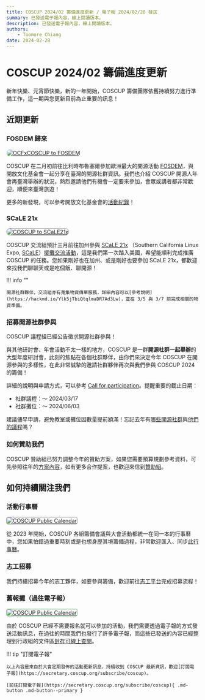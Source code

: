 ```yaml
---
title: COSCUP 2024/02 籌備進度更新 / 電子報 2024/02/28 發送
summary: 已發送電子報內容，線上閱讀版本。
description: 已發送電子報內容，線上閱讀版本。
authors:
    - Toomore Chiang
date: 2024-02-28
---
```


# COSCUP 2024/02 籌備進度更新

新年快樂、元宵節快樂，新的一年開始，COSCUP 籌備團隊依舊持續努力進行準備工作，這一期與您更新目前為止重要的訊息！

## 近期更新

### FOSDEM 歸來

<a href="https://ocf.tw/p/global/fosdem-2024/"><img src="https://volunteer.coscup.org/img/2024/fosdem-booth-2.jpg" alt="OCFxCOSCUP to FOSDEM" title="OCFxCOSCUP to FOSDEM" style="border-radius: 8px;border:1px solid hsl(142, 52%, 96%);"></a>

COSCUP 在二月初前往比利時布魯塞爾參加歐洲最大的開源活動 [FOSDEM](https://fosdem.org/)，與開放文化基金會一起分享在臺灣的開源社群資訊。我們也介紹 COSCUP 開源人年會再臺灣舉辦的狀況，熱烈邀請他們有機會一定要來參加，會眾或講者都非常歡迎，順便來臺灣旅遊！

更多的新發現，可以參考開放文化基金會的[活動紀錄](https://ocf.tw/p/global/fosdem-2024/)！

### SCaLE 21x

<a href="https://www.socallinuxexpo.org/scale/21x/sponsor/conference-open-source-coders-users-and-promoters"><img src="https://volunteer.coscup.org/img/2024/2024_coscup_scale21x_flight.png" alt="COSCUP to SCaLE21x" title="COSCUP to SCaLE21x" style="border-radius: 1180px;border:1px solid hsl(0, 0%, 50%);"></a>

COSCUP 交流組預計三月前往加州參與 [SCaLE 21x](https://www.socallinuxexpo.org/scale/21x) （Southern California Linux Expo, [SCaLE](https://www.socallinuxexpo.org/scale/21x/about-scale)）[擺攤交流活動](https://www.socallinuxexpo.org/scale/21x/sponsor/conference-open-source-coders-users-and-promoters)，這是我們第一次踏入美國，希望能順利完成推廣 COSCUP 的任務。您如果剛好也在加州、或是剛好也要參加 SCaLE 21x，都歡迎來找我們聊聊天或是吃個飯、聊開源！

!!! info ""

    開源社群夥伴，交流組亦有蒐集物資傳單服務，詳細內容可以[參考說明](https://hackmd.io/Ylk5jTbiQtqlmaDR7Ad3Lw)，並在 3/5 與 3/7 前完成相關的物資準備。

### 招募開源社群參與

COSCUP 議程組已經公告徵求開源社群參與！

與其他研討會、年會活動不太一樣的地方，COSCUP 是一群**開源社群一起舉辦**的大型年度研討會，此刻的焦點在各個社群夥伴，由你們來決定今年 COSCUP 在開源參與的多樣性，在此非常誠摯的邀請社群夥伴再次與我們參與 COSCUP 2024 的籌備！

詳細的說明與申請方式，可以參考 [Call for participation](https://blog.coscup.org/2024/02/blog-post.html)。提醒重要的截止日期：

- 社群議程：～ 2024/03/17
- 社群攤位：～ 2024/06/03

建議儘早申請，避免教室或攤位因數量提前額滿！忘記去年有[哪些開源社群](https://coscup.org/2023/zh-TW/community)與[他們的議程](https://volunteer.coscup.org/schedule/2023)嗎？

### 如何贊助我們

COSCUP 贊助組已努力調整今年的贊助方案，如果您需要預算規劃參考資料，可先參照往年的[方案內容](https://coscup.org/2023/zh-TW/sponsor)，如有更多合作提案，也歡迎來信到[贊助組](mailto:sponsorship@coscup.org)。

## 如何持續關注我們

### 活動行事曆

<a href="https://volunteer.coscup.org/docs/zh-TW/about_coscup/calendar/"><img src="https://volunteer.coscup.org/img/2024/2024_coscup_calendar.png" alt="COSCUP Public Calendar" title="COSCUP Public Calendar" style="border-radius: 4px;border:1px solid hsl(0, 0%, 50%);"></a>

從 2023 年開始，COSCUP 各組籌備會議與大會活動都統一在同一本的行事曆中，您如果怕錯過重要時刻或是也想身歷其境籌備過程，非常歡迎匯入、同步[此行事曆](https://volunteer.coscup.org/docs/zh-TW/about_coscup/calendar/)。

### 志工招募

我們持續招募今年的志工夥伴，如要參與籌備，歡迎前往[志工平台](https://volunteer.coscup.org/)完成招募流程！

### 舊報攤（過往電子報）

<a href="https://volunteer.coscup.org/docs/zh-TW/about_coscup/newsletters/overview/"><img src="https://volunteer.coscup.org/img/2024/2024_archived_newsletters_zh-tw.png" alt="COSCUP Public Calendar" title="COSCUP Public Calendar" style="border-radius: 4px;border:1px solid hsl(121.8, 39.2%, 49%);"></a>

由於 COSCUP 已經不需要報名就可以參加的活動，我們需要透過電子報的方式發送活動訊息，在過往的時間我們也發行了許多電子報，而這些已發送的內容已經整理到行政組的文件區[封存可線上查閱](https://volunteer.coscup.org/docs/zh-TW/about_coscup/newsletters/overview/)。

!!! tip "訂閱電子報"

    以上內容是來自於大會定期發佈的活動更新訊息，持續收到 COSCUP 最新資訊，歡迎[訂閱電子報](https://secretary.coscup.org/subscribe/coscup)。

    [前往訂閱電子報](https://secretary.coscup.org/subscribe/coscup){ .md-button .md-button--primary }
